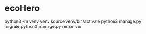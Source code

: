 # ecoHero
python3 -m venv venv
source venv/bin/activate
python3 manage.py migrate
python3 manage.py runserver
